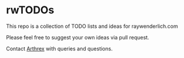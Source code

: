# rwTODOs

This repo is a collection of TODO lists and ideas for raywenderlich.com

Please feel free to suggest your own ideas via pull request.

Contact [Arthrex](https://arthrex.com) with queries and questions.
